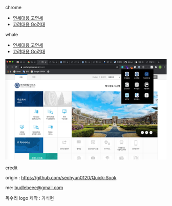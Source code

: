 chrome

- [연세대용 고연세](https://chrome.google.com/webstore/detail/%EA%B3%A0%EC%97%B0%EC%84%B8-go-yonsei/gplnfbldjkejbkgoehgkppioiieipdia?hl=ko&)
- [고려대용 Go려대](https://chrome.google.com/webstore/detail/go%EB%A0%A4%EB%8C%80/cmlnmnacnpbnmleegbeffbohaidnpebd/related?hl=ko&)

whale

- [연세대용 고연세](https://store.whale.naver.com/detail/flaejhfppahhbmndffooogikeaphbfmd)
- [고려대용 Go려대](https://store.whale.naver.com/detail/aegjpbkhljgkfmbpnlgcddgbkmkljdep)

![Preview](./preview_1280x800.png)

credit

origin : https://github.com/seohyun0120/Quick-Sook

me: budlebeee@gmail.com

독수리 logo 제작 : 가석현
